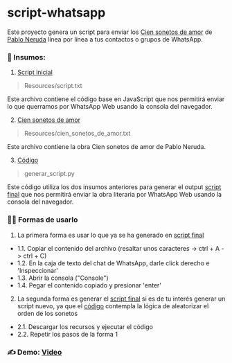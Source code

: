 # script-whatsapp
Este proyecto genera un script para enviar los [Cien sonetos de amor](https://es.wikipedia.org/wiki/Cien_sonetos_de_amor) de [Pablo Neruda](https://es.wikipedia.org/wiki/Pablo_Neruda) línea por línea a tus contactos o grupos de WhatsApp. 


### 📂 Insumos:

1. [Script inicial](https://github.com/Sandreke/script-whatsapp/blob/main/Resources/script.txt) 

> Resources/script.txt

Este archivo contiene el código base en JavaScript que nos permitirá enviar lo que querramos por WhatsApp Web usando la consola del navegador. 
 
2. [Cien sonetos de amor](https://github.com/Sandreke/script-whatsapp/blob/main/Resources/cien_sonetos_de_amor.txt) 

> Resources/cien_sonetos_de_amor.txt

Este archivo contiene la obra Cien sonetos de amor de Pablo Neruda.

3. [Código](https://github.com/Sandreke/script-whatsapp/blob/main/generar_script.py) 

> generar_script.py

Este código utiliza los dos insumos anteriores para generar el output [script final](https://github.com/Sandreke/script-whatsapp/blob/main/script_final.txt) que nos permitirá enviar la obra literaria por WhatsApp Web usando la consola del navegador.


### 🧑‍💻 Formas de usarlo

1. La primera forma es usar lo que ya se ha generado en [script final](https://github.com/Sandreke/script-whatsapp/blob/main/script_final.txt)
*  1.1. Copiar el contenido del archivo (resaltar unos caracteres -> ctrl + A -> ctrl + C)
*  1.2. En la caja de texto del chat de WhatsApp, darle click derecho e 'Inspeccionar'
*  1.3. Abrir la consola ("Console")
*  1.4. Pegar el contenido copiado y presionar 'enter'

2. La segunda forma es generar el [script final](https://github.com/Sandreke/script-whatsapp/blob/main/script_final.txt) si es de tu interés generar un script nuevo, ya que el [código](https://github.com/Sandreke/script-whatsapp/blob/main/generar_script.py) contempla la lógica de aleatorizar el orden de los sonetos
*  2.1. Descargar los recursos y ejecutar el código
*  2.2. Repetir los pasos de la forma 1

### ✍️ Demo: [Video](https://www.instagram.com/p/C4jBSZFvZKF/) 

